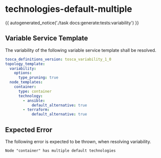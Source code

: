 # technologies-default-multiple

{{ autogenerated_notice('./task docs:generate:tests:variability') }}


## Variable Service Template

The variability of the following variable service template shall be resolved.

```yaml linenums="1"
tosca_definitions_version: tosca_variability_1_0
topology_template:
  variability:
    options:
      type_pruning: true
  node_templates:
    container:
      type: container
      technology:
        - ansible:
            default_alternative: true
        - terraform:
            default_alternative: true
```





## Expected Error

The following error is expected to be thrown, when resolving variability.

```text linenums="1"
Node "container" has multiple default technologies
```
